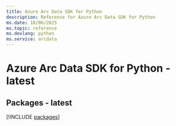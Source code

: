 ```yaml
---
title: Azure Arc Data SDK for Python
description: Reference for Azure Arc Data SDK for Python
ms.date: 10/06/2025
ms.topic: reference
ms.devlang: python
ms.service: arcdata
---
```

# Azure Arc Data SDK for Python - latest
## Packages - latest
[!INCLUDE [packages](arc-data-index.md)]